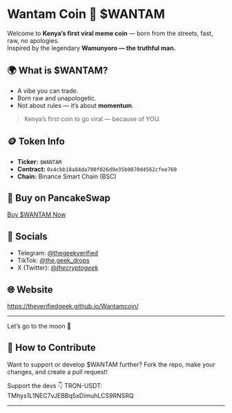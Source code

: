 # Wantam Coin 🚀 $WANTAM

Welcome to **Kenya’s first viral meme coin** — born from the streets, fast, raw, no apologies.  
Inspired by the legendary **Wamunyoro — the truthful man.**

## 🌍 What is $WANTAM?
- A vibe you can trade.
- Born raw and unapologetic.
- Not about rules — it’s about **momentum**.

> Kenya’s first coin to go viral — because of YOU.

## 🪙 Token Info
- **Ticker:** `$WANTAM`
- **Contract:** `0x4cbb18a84da700f026d9e35b9070d4562cfee760`
- **Chain:** Binance Smart Chain (BSC)

## 🛒 Buy on PancakeSwap
[Buy $WANTAM Now](https://pancakeswap.finance/swap?outputCurrency=0x4cbb18a84da700f026d9e35b9070d4562cfee760)

## 📱 Socials
- Telegram: [@thegeekverified](https://t.me/thegeekverified)
- TikTok: [@the.geek_drops](https://tiktok.com/@the.geek_drops)
- X (Twitter): [@_thecryptogeek_](https://x.com/_thecryptogeek_?t=FZLQhiRlZ22-icrXlbWC6A&s=09)

## 🌐 Website
https://theverifiedgeek.github.io/Wantamcoin/

---

Let’s go to the moon 🚀
## 📂 How to Contribute
Want to support or develop $WANTAM further? Fork the repo, make your changes, and create a pull request!

Support the devs 👇
TRON-USDT: TMhys1L1NEC7vJEBBq5xDimuhLCS9RNSRQ


---

